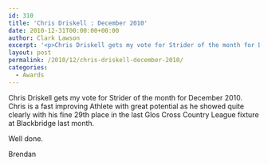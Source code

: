 ```yaml
---
id: 310
title: 'Chris Driskell : December 2010'
date: 2010-12-31T00:00:00+00:00
author: Clark Lawson
excerpt: '<p>Chris Driskell gets my vote for Strider of the month for December 2010. Chris is a fast improving Athlete with great potential as he showed quite clearly with his fine 29th place in the last Glos Cross Country League fixture at Blackbridge last month. Well done.</p><p>Brendan</p>'
layout: post
permalink: /2010/12/chris-driskell-december-2010/
categories:
  - Awards
---
```

</p> 

Chris Driskell gets my vote for Strider of the month for December 2010. Chris is a fast improving Athlete with great potential as he showed quite clearly with his fine 29th place in the last Glos Cross Country League fixture at Blackbridge last month.

Well done.

Brendan